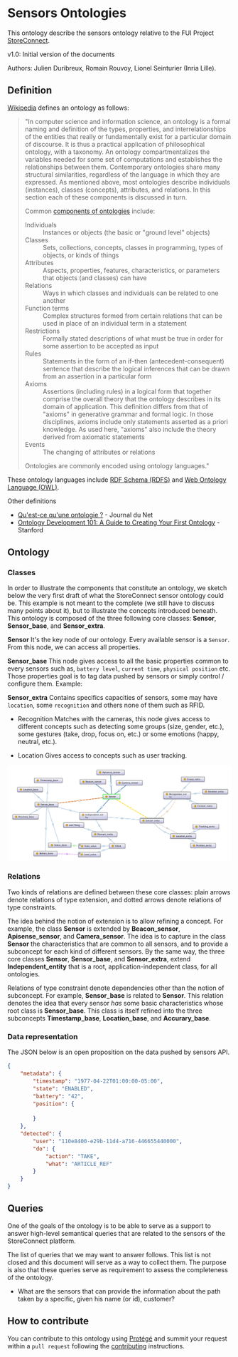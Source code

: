 # Sensors Ontologies

This ontology describe the sensors ontology relative to the FUI Project [StoreConnect](https://github.com/StoreConnect).

v1.0: Initial version of the documents

Authors: Julien Duribreux, Romain Rouvoy, Lionel Seinturier (Inria Lille).

## Definition
[Wikipedia](https://fr.wikipedia.org/wiki/Ontologie_(informatique)) defines an ontology as follows:
> "In computer science and information science, an ontology is a formal naming and definition of the types, properties, and interrelationships of the entities that really or fundamentally exist for a particular domain of discourse. It is thus a practical application of philosophical ontology, with a taxonomy.
> An ontology compartmentalizes the variables needed for some set of computations and establishes the relationships between them.
> Contemporary ontologies share many structural similarities, regardless of the language in which they are expressed. As mentioned above, most ontologies describe individuals (instances), classes (concepts), attributes, and relations. In this section each of these components is discussed in turn.
>
> Common [components of ontologies](https://en.wikipedia.org/wiki/Ontology_components) include:
> <dl>
> <dt>Individuals</dt>
> <dd>Instances or objects (the basic or "ground level" objects)</dd>
> <dt>Classes</dt>
> <dd>Sets, collections, concepts, classes in programming, types of objects, or kinds of things</dd>
> <dt>Attributes</dt>
> <dd>Aspects, properties, features, characteristics, or parameters that objects (and classes) can have</dd>
> <dt>Relations</dt>
> <dd>Ways in which classes and individuals can be related to one another</dd>
> <dt>Function terms</dt>
> <dd>Complex structures formed from certain relations that can be used in place of an individual term in a statement</dd>
> <dt>Restrictions</dt>
> <dd>Formally stated descriptions of what must be true in order for some assertion to be accepted as input</dd>
> <dt>Rules</dt>
> <dd>Statements in the form of an if-then (antecedent-consequent) sentence that describe the logical inferences that can be drawn from an assertion in a particular form</dd>
> <dt>Axioms</dt>
> <dd>Assertions (including rules) in a logical form that together comprise the overall theory that the ontology describes in its domain of application. This definition differs from that of "axioms" in generative grammar and formal logic. In those disciplines, axioms include only statements asserted as a priori knowledge. As used here, "axioms" also include the theory derived from axiomatic statements</dd>
> <dt>Events</dt>
> <dd>The changing of attributes or relations</dd>
> </dl>
> Ontologies are commonly encoded using ontology languages."

These ontology languages include [RDF Schema (RDFS)](https://en.wikipedia.org/wiki/RDF_Schema) and [Web Ontology Language (OWL)](https://en.wikipedia.org/wiki/Web_Ontology_Language).

Other definitions
- [Qu'est-ce qu'une ontologie ?](http://www.journaldunet.com/developpeur/tutoriel/theo/070403-ontologie.shtml) - Journal du Net
- [Ontology Development 101: A Guide to Creating Your First Ontology](http://protege.stanford.edu/publications/ontology_development/ontology101.pdf) - Stanford

## Ontology

### Classes

In order to illustrate the components that constitute an ontology, we sketch below the very first draft of what the StoreConnect sensor ontology could be. This example is not meant to the complete (we still have to discuss many points about it), but to illustrate the concepts introduced beneath. This ontology is composed of the three following core classes: __Sensor__, __Sensor_base__, and __Sensor_extra__.

__Sensor__
It's the key node of our ontology. Every available sensor is a `Sensor`. From this node, we can access all properties.</dd>

__Sensor_base__
This node gives access to all the basic properties common to every sensors such as, `battery level`, `current time`, `physical position` etc. Those properties goal is to tag data pushed by sensors or simply control / configure them. Example:

__Sensor_extra__
Contains specifics capacities of sensors, some may have `location`, some `recognition` and others none of them such as RFID.

- Recognition
Matches with the cameras, this node gives access to different concepts such as detecting some groups (size, gender, etc.), some gestures (take, drop, focus on, etc.) or some emotions (happy, neutral, etc.).

- Location
Gives access to concepts such as user tracking.

![Ontology](images/ontology.png)

### Relations

Two kinds of relations are defined between these core classes: plain arrows denote relations of type extension, and dotted arrows denote relations of type constraints.

The idea behind the notion of extension is to allow refining a concept. For example, the class __Sensor__ is extended by __Beacon_sensor__, __Apisense_sensor__, and __Camera_sensor__. The idea is to capture in the class __Sensor__ the characteristics that are common to all sensors, and to provide a subconcept for each kind of different sensors. By the same way, the three core classes __Sensor__, __Sensor_base__, and __Sensor_extra__, extend __Independent_entity__ that is a root, application-independent class, for all ontologies.

Relations of type constraint denote dependencies other than the notion of subconcept. For example, __Sensor_base__ is related to __Sensor__. This relation denotes the idea that every sensor _has_ some basic characteristics whose root class is __Sensor_base__. This class is itself refined into the three subconcepts __Timestamp_base__, __Location_base__, and __Accurary_base__.

### Data representation

The JSON below is an open proposition on the data pushed by sensors API.

```json
{
	"metadata": {
		"timestamp": "1977-04-22T01:00:00-05:00",
		"state": "ENABLED",
		"battery": "42",
		"position": {
			
		}
	},
	"detected": {
		"user": "110e8400-e29b-11d4-a716-446655440000",
		"do": {
			"action": "TAKE",
			"what": "ARTICLE_REF"
		}
	}
}
```

## Queries

One of the goals of the ontology is to be able to serve as a support to answer high-level semantical queries that are related to the sensors of the StoreConnect platform.

The list of queries that we may want to answer follows. This list is not closed and this document will serve as a way to collect them. The purpose is also that these queries serve as requirement to assess the completeness of the ontology.

- What are the sensors that can provide the information about the path taken by a specific, given his name (or id), customer?


## How to contribute

You can contribute to this ontology using [Protégé](http://protege.stanford.edu/) and summit your request within a `pull request` 
following the [contributing](CONTRIBUTING.md) instructions. 
